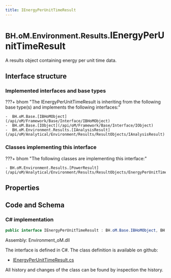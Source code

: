 ```yaml
---
title: IEnergyPerUnitTimeResult
---
```


# <small>BH.oM.Environment.Results.</small>**IEnergyPerUnitTimeResult**

A results object containing energy per unit time data.

## Interface structure

### Implemented interfaces and base types

???+ bhom "The IEnergyPerUnitTimeResult is inheriting from the following base type(s) and implements the following interfaces:"

    -  BH.oM.Base.[IBHoMObject](/api/oM/Framework/Base/Interface/IBHoMObject)
    -  BH.oM.Base.[IObject](/api/oM/Framework/Base/Interface/IObject)
    -  BH.oM.Environment.Results.[IAnalysisResult](/api/oM/Analytical/Environment/Results/ResultObjects/IAnalysisResult)


### Classes implementing this interface

???+ bhom "The following classes are implementing this interface:"

    - BH.oM.Environment.Results.[PowerResult](/api/oM/Analytical/Environment/Results/ResultObjects/EnergyPerUnitTime/PowerResult)


## Properties

## Code and Schema

### C# implementation

``` C# title="C#"
public interface IEnergyPerUnitTimeResult : BH.oM.Base.IBHoMObject, BH.oM.Base.IObject, BH.oM.Environment.Results.IAnalysisResult
```

Assembly: Environment_oM.dll

The interface is defined in C#. The class definition is available on github:

- [IEnergyPerUnitTimeResult.cs](https://github.com/BHoM/BHoM/blob/develop/Environment_oM/Results\ResultObjects\EnergyPerUnitTime\IEnergyPerUnitTimeResult.cs)

All history and changes of the class can be found by inspection the history.
